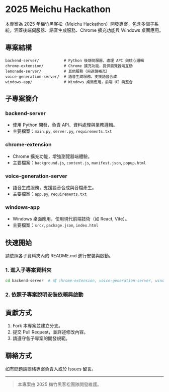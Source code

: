 # 2025 Meichu Hackathon

本專案為 2025 年梅竹黑客松（Meichu Hackathon）開發專案，包含多個子系統，涵蓋後端伺服器、語音生成服務、Chrome 擴充功能與 Windows 桌面應用。

## 專案結構

```
backend-server/           # Python 後端伺服器，處理 API 與核心邏輯
chrome-extension/         # Chrome 擴充功能，提供瀏覽器端互動
lemonade-server/          # 其他服務（用途請補充）
voice-generation-server/  # 語音生成服務，支援語音合成
windows-app/              # Windows 桌面應用，前端 UI 與整合
```

## 子專案簡介

### backend-server
- 使用 Python 開發，負責 API、資料處理與業務邏輯。
- 主要檔案：`main.py`, `server.py`, `requirements.txt`

### chrome-extension
- Chrome 擴充功能，增強瀏覽器端體驗。
- 主要檔案：`background.js`, `content.js`, `manifest.json`, `popup.html`

### voice-generation-server
- 語音生成服務，支援語音合成與音檔產生。
- 主要檔案：`app.py`, `requirements.txt`

### windows-app
- Windows 桌面應用，使用現代前端技術（如 React, Vite）。
- 主要檔案：`src/`, `package.json`, `index.html`

## 快速開始

請依照各子資料夾內的 README.md 進行安裝與啟動。

### 1. 進入子專案資料夾
```sh
cd backend-server  # 或 chrome-extension, voice-generation-server, windows-app
```

### 2. 依照子專案說明安裝依賴與啟動

## 貢獻方式

1. Fork 本專案並建立分支。
2. 提交 Pull Request，並詳述修改內容。
3. 請遵守各子專案的開發規範。

## 聯絡方式

如有問題請聯絡專案負責人或於 Issues 留言。

---

> 本專案由 2025 梅竹黑客松團隊開發維護。
